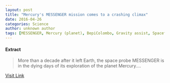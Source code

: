 ```yaml
---
layout: post
title: "Mercury's MESSENGER mission comes to a crashing climax"
date: 2016-04-26
categories: Science
author: unknown author
tags: [MESSENGER, Mercury (planet), BepiColombo, Gravity assist, Spaceflight, Astronautics, Planets of the Solar System, Bodies of the Solar System, Planetary science, Physical sciences, Outer space, Astronomy, Space science, Solar System]
---
```





#### Extract
>More than a decade after it left Earth, the space probe MESSENGER is in the dying days of its exploration of the planet Mercury....



[Visit Link](http://phys.org/news349510972.html)


